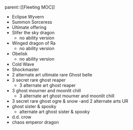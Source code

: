 parent::[[Fleeting MOC]]
- Eclipse Wyvern
- Summon Sorceress
- Ultimate offering
- Slifer the sky dragon
	-  no ability version
- Winged dragon of Ra
	-  no ability version
- Obelisk
	- no ability version
- Cold Wave
- Shockmaster
- 2 alternate art ultimate rare Ghost belle
- 3 secret rare ghost reaper
	- 3 alternate art ghost reaper
- 3 ghost mourner and moonlit chill
	- 3 alternate art ghost mourner and moonlit chill
- 3 secret rare ghost ogre & snow
	-and 2 alternate arts UR
- ghost sister & spooky
	- alternate art ghost sister & spooky 
- d.d. crow
- chaos emperor dragon